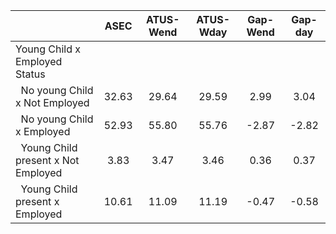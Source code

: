 
|                      |         ASEC |    ATUS-Wend |    ATUS-Wday |     Gap-Wend |      Gap-day |
| -------------------- | :----------: | :----------: | :----------: | :----------: | :----------: |
| Young Child x Employed Status |              |              |              |              |              |
| &nbsp;&nbsp;No young Child x Not Employed |        32.63 |        29.64 |        29.59 |         2.99 |         3.04 |
| &nbsp;&nbsp;No young Child x Employed |        52.93 |        55.80 |        55.76 |        -2.87 |        -2.82 |
| &nbsp;&nbsp;Young Child present x Not Employed |         3.83 |         3.47 |         3.46 |         0.36 |         0.37 |
| &nbsp;&nbsp;Young Child present x Employed |        10.61 |        11.09 |        11.19 |        -0.47 |        -0.58 |

